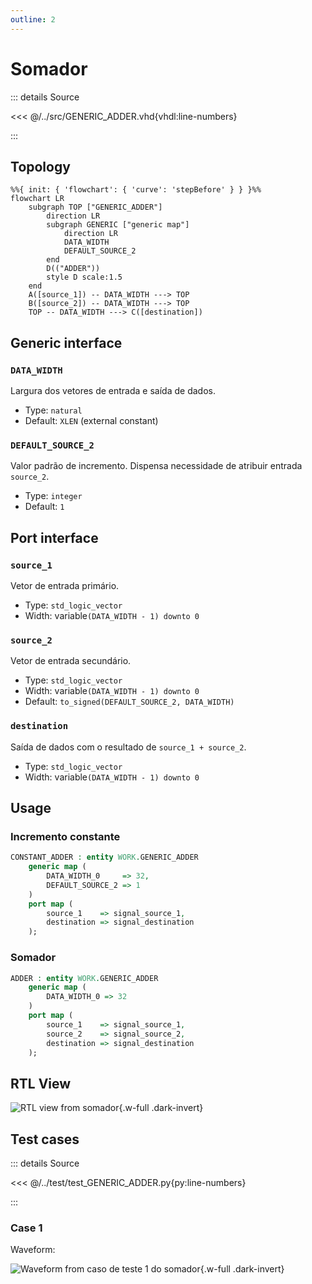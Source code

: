```yaml
---
outline: 2
---
```


# Somador

::: details Source <a href="https://github.com/pfeinsper/24a-CTI-RISCV/blob/main/src/GENERIC_ADDER.vhd" target="blank" style="float:right"><Badge type="tip" text="GENERIC_ADDER.vhd &boxbox;" /></a>

<<< @/../src/GENERIC_ADDER.vhd{vhdl:line-numbers}

:::

## Topology

```mermaid
%%{ init: { 'flowchart': { 'curve': 'stepBefore' } } }%%
flowchart LR
    subgraph TOP ["GENERIC_ADDER"]
        direction LR
        subgraph GENERIC ["generic map"]
            direction LR
            DATA_WIDTH
            DEFAULT_SOURCE_2
        end
        D(("ADDER"))
        style D scale:1.5
    end
    A([source_1]) -- DATA_WIDTH ---> TOP
    B([source_2]) -- DATA_WIDTH ---> TOP
    TOP -- DATA_WIDTH ---> C([destination])
```

## Generic interface

### `DATA_WIDTH` <Badge type="neutral" text="GENERIC" />

Largura dos vetores de entrada e saída de dados.

- Type: `natural`
- Default: `XLEN` (external constant)

### `DEFAULT_SOURCE_2` <Badge type="neutral" text="GENERIC" />

Valor padrão de incremento. Dispensa necessidade de atribuir entrada `source_2`.

- Type: `integer`
- Default: `1`

## Port interface

### `source_1` <Badge type="success" text="INPUT" />

Vetor de entrada primário.

- Type: `std_logic_vector`
- Width: variable`(DATA_WIDTH - 1) downto 0`

### `source_2` <Badge type="success" text="INPUT" />

Vetor de entrada secundário.

- Type: `std_logic_vector`
- Width: variable`(DATA_WIDTH - 1) downto 0`
- Default: `to_signed(DEFAULT_SOURCE_2, DATA_WIDTH)`

### `destination` <Badge type="danger" text="OUTPUT" />

Saída de dados com o resultado de `source_1 + source_2`.

- Type: `std_logic_vector`
- Width: variable`(DATA_WIDTH - 1) downto 0`

## Usage

### Incremento constante

```vhdl
CONSTANT_ADDER : entity WORK.GENERIC_ADDER
    generic map (
        DATA_WIDTH_0     => 32,
        DEFAULT_SOURCE_2 => 1
    )
    port map (
        source_1    => signal_source_1,
        destination => signal_destination
    );
```

### Somador

```vhdl
ADDER : entity WORK.GENERIC_ADDER
    generic map (
        DATA_WIDTH_0 => 32
    )
    port map (
        source_1    => signal_source_1,
        source_2    => signal_source_2,
        destination => signal_destination
    );
```

## RTL View

![RTL view from somador](/images/reference/components/generic_adder_netlist.svg){.w-full .dark-invert}

## Test cases

::: details Source <a href="https://github.com/pfeinsper/24a-CTI-RISCV/blob/main/test/test_GENERIC_ADDER.py" target="blank" style="float:right"><Badge type="tip" text="test_GENERIC_ADDER.py &boxbox;" /></a>

<<< @/../test/test_GENERIC_ADDER.py{py:line-numbers}

:::

### Case 1 <Badge type="info" text="tb_GENERIC_ADDER_case_1" />

Waveform:

![Waveform from caso de teste 1 do somador](/images/reference/components/tb_generic_adder_case_1.svg){.w-full .dark-invert}

